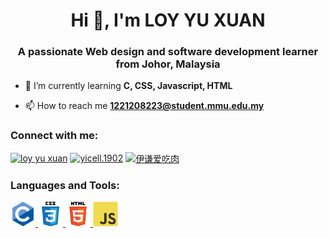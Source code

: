 <h1 align="center">Hi 👋, I'm LOY YU XUAN</h1>
<h3 align="center">A passionate Web design and software development learner from Johor, Malaysia</h3>

- 🌱 I’m currently learning **C, CSS, Javascript, HTML**

- 📫 How to reach me **1221208223@student.mmu.edu.my**

<h3 align="left">Connect with me:</h3>
<p align="left">
<a href="https://fb.com/loy yu xuan" target="blank"><img align="center" src="https://raw.githubusercontent.com/rahuldkjain/github-profile-readme-generator/master/src/images/icons/Social/facebook.svg" alt="loy yu xuan" height="30" width="40" /></a>
<a href="https://instagram.com/yicell.1902" target="blank"><img align="center" src="https://raw.githubusercontent.com/rahuldkjain/github-profile-readme-generator/master/src/images/icons/Social/instagram.svg" alt="yicell.1902" height="30" width="40" /></a>
<a href="https://www.youtube.com/c/伊谦爱吃肉" target="blank"><img align="center" src="https://raw.githubusercontent.com/rahuldkjain/github-profile-readme-generator/master/src/images/icons/Social/youtube.svg" alt="伊谦爱吃肉" height="30" width="40" /></a>
</p>

<h3 align="left">Languages and Tools:</h3>
<p align="left"> <a href="https://www.cprogramming.com/" target="_blank" rel="noreferrer"> <img src="https://raw.githubusercontent.com/devicons/devicon/master/icons/c/c-original.svg" alt="c" width="40" height="40"/> </a> <a href="https://www.w3schools.com/css/" target="_blank" rel="noreferrer"> <img src="https://raw.githubusercontent.com/devicons/devicon/master/icons/css3/css3-original-wordmark.svg" alt="css3" width="40" height="40"/> </a> <a href="https://www.w3.org/html/" target="_blank" rel="noreferrer"> <img src="https://raw.githubusercontent.com/devicons/devicon/master/icons/html5/html5-original-wordmark.svg" alt="html5" width="40" height="40"/> </a> <a href="https://developer.mozilla.org/en-US/docs/Web/JavaScript" target="_blank" rel="noreferrer"> <img src="https://raw.githubusercontent.com/devicons/devicon/master/icons/javascript/javascript-original.svg" alt="javascript" width="40" height="40"/> </a> </p>
